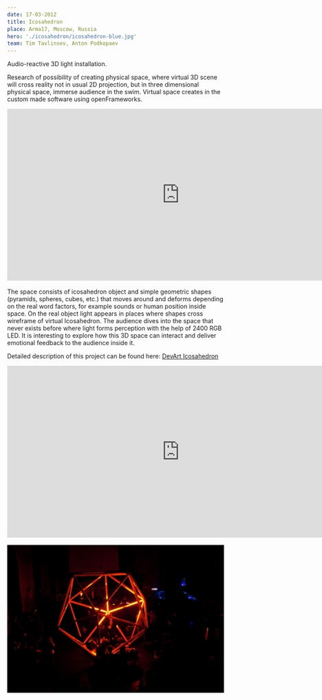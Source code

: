 ```yaml
---
date: 17-03-2012
title: Icosahedron
place: Arma17, Moscow, Russia
hero: './icosahedron/icosahedron-blue.jpg'
team: Tim Tavlinsev, Anton Podkopaev
---
```


Audio-reactive 3D light installation. 

Research of possibility of creating physical space, where virtual 3D scene will cross reality not in usual 2D projection, but in three dimensional physical space, immerse audience in the swim. Virtual space creates in the custom made software using openFrameworks.

<p>
<iframe src="https://player.vimeo.com/video/86767184" width="800" height="400" frameborder="0" webkitallowfullscreen mozallowfullscreen allowfullscreen></iframe>
</p>

The space consists of icosahedron object and simple geometric shapes (pyramids, spheres, cubes, etc.) that moves around and deforms depending on the real word factors, for example sounds or human position inside space. On the real object light appears in places where shapes cross wireframe of virtual Icosahedron. The audience dives into the space that never exists before where light forms perception with the help of 2400 RGB LED. It is interesting to explore how this 3D space can interact and deliver emotional feedback to the audience inside it.

Detailed description of this project can be found here: [DevArt Icosahedron](https://devart.withgoogle.com/#/project/16557756)

<iframe src="https://player.vimeo.com/video/85965568" width="800" height="400" frameborder="0" webkitallowfullscreen mozallowfullscreen allowfullscreen></iframe>

<p align="center">
<img alt="ledMapper screenshot" src="./icosahedron/ico-red.jpg" width="800"></p>